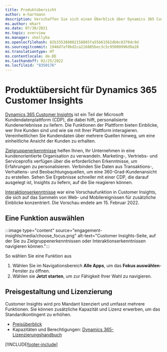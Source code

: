 ```yaml
---
title: Produktübersicht
author: m-hartmann
description: Verschaffen Sie sich einen Überblick über Dynamics 365 Customer Insights und seine Möglichkeiten.
ms.author: mhart
ms.date: 07/30/2021
ms.topic: overview
ms.manager: shellyha
ms.openlocfilehash: 82b335388002158885fa55b61562db6c8370dc9d
ms.sourcegitcommit: 1946d7af0bd2ca216885bec3c5c95009996d9a28
ms.translationtype: HT
ms.contentlocale: de-DE
ms.lasthandoff: 02/25/2022
ms.locfileid: "8350176"
---
```

# <a name="product-overview-for-dynamics-365-customer-insights"></a>Produktübersicht für Dynamics 365 Customer Insights

[Dynamics 365 Customer Insights](https://dynamics.microsoft.com/ai/customer-insights/) ist ein Teil der Microsoft Kundendatenplattform (CDP), die dabei hilft, personalisierte Kundenerlebnisse zu liefern. Die Funktionen der Plattform bieten Einblicke, wer Ihre Kunden sind und wie sie mit Ihrer Plattform interagieren. Vereinheitlichen Sie Kundendaten über mehrere Quellen hinweg, um eine einheitliche Ansicht der Kunden zu erhalten.

[Zielgruppenerkenntnisse](audience-insights/overview.md) helfen Ihnen, Ihr Unternehmen in eine kundenorientierte Organisation zu verwandeln. Marketing-, Vertriebs- und Serviceprofis verfügen über die erforderlichen Erkenntnisse, um Erfahrungen zu personalisieren. Verbinden Sie Daten aus Transaktions-, Verhaltens- und Beobachtungsquellen, um eine 360-Grad-Kundenansicht zu erstellen. Sehen Sie Ergebnisse schneller mit einer CDP, die darauf ausgelegt ist, Insights zu liefern, auf die Sie reagieren können. 

[Interaktionserkenntnisse](engagement-insights/overview.md) war eine Vorschaufunktion in Customer Insights, die sich auf das Sammeln von Web- und Mobilereignissen für zusätzliche Einblicke konzentriert. Die Vorschau endete am 15. Februar 2022.
 
## <a name="choose-a-capability"></a>Eine Funktion auswählen

:::image type="content" source="engagement-insights/media/choose_focus.png" alt-text="Customer Insights-Seite, auf der Sie zu Zielgruppenerkenntnissen oder Interaktionserkenntnissen navigieren können.":::

So wählen Sie eine Funktion aus

1. Wählen Sie im Navigationsbereich **Alle Apps**, um das **Fokus auswählen**-Fenster zu öffnen.
1. Wählen sie **Jetzt starten**, um zur Fähigkeit Ihrer Wahl zu navigieren.

## <a name="pricing-and-licensing"></a>Preisgestaltung und Lizenzierung

Customer Insights wird pro Mandant lizenziert und umfasst mehrere Funktionen. Sie können zusätzliche Kapazität und Lizenz erwerben, um das Standardkontingent zu erhöhen. 
- [Preisüberblick](https://dynamics.microsoft.com/ai/customer-insights/pricing/)
- Kapazitäten und Berechtigungen: [Dynamics 365-Lizenzierungshandbuch](https://go.microsoft.com/fwlink/?LinkId=866544)

[!INCLUDE[footer-include](includes/footer-banner.md)]